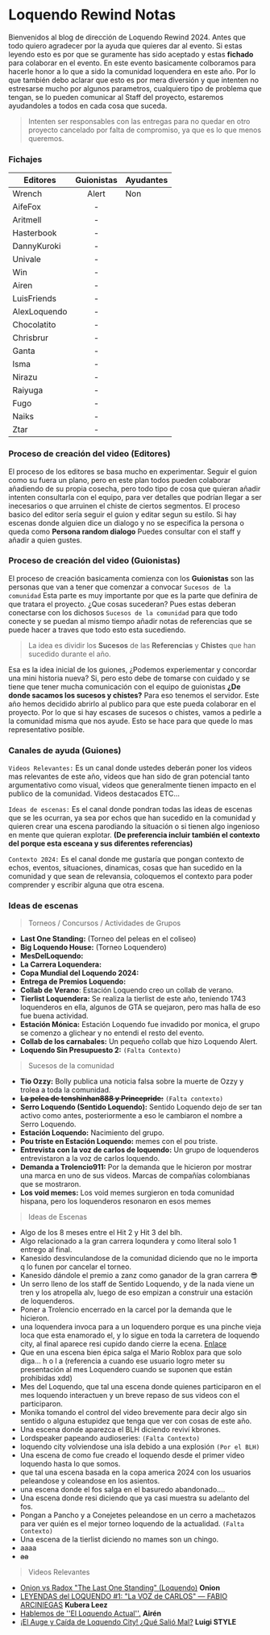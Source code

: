 # Loquendo Rewind Notas
Bienvenidos al blog de dirección de Loquendo Rewind 2024. Antes que todo quiero agradecer por la ayuda que quieres dar al evento. Si estas leyendo esto es por que se guramente
has sido aceptado y estas **fichado** para colaborar en el evento. En este evento basicamente colboramos para hacerle honor a lo que a sido la comunidad loquendera en este año.
Por lo que también debo aclarar que esto es por mera diversión y que intenten no estresarse mucho por algunos parametros, cualquiero tipo de problema que tengan, se lo pueden 
comunicar al Staff del proyecto, estaremos ayudandoles a todos en cada cosa que suceda. 

> Intenten ser responsables con las entregas para no quedar en otro proyecto cancelado por falta de compromiso, ya que es lo que menos queremos. 

### Fichajes
|    Editores   |  Guionistas   |    Ayudantes | 
| ------------- |:-------------:|------------- |
| Wrench        | Alert         | Non          |
| AifeFox       | -             |              |
| Aritmell      | -             |              |
| Hasterbook    | -             |              |
| DannyKuroki   | -             |              |
| Univale       | -             |              |
| Win           | -             |              |
| Airen         | -             |              |
| LuisFriends   | -             |              |
| AlexLoquendo  | -             |              |
| Chocolatito   | -             |              |
| Chrisbrur     | -             |              |
| Ganta         | -             |              |
| Isma          | -             |              |
| Nirazu        | -             |              |
| Raiyuga       | -             |              |
| Fugo          | -             |              |
| Naiks         | -             |              |
| Ztar          | -             |              |

### Proceso de creación del video (Editores)
El proceso de los editores se basa mucho en experimentar. Seguir el guion como su fuera un plano, pero en este plan todos pueden colaborar añadiendo de su propia cosecha, pero todo tipo de cosa que quieran añadir intenten consultarla con el equipo, para ver detalles que podrían llegar a ser inecesarios o que arruinen el chiste de ciertos segmentos. El proceso basico del editor sería seguir el guion y editar segun su estilo. Si hay escenas donde alguien dice un dialogo y no se especifica la persona o queda como **Persona random dialogo** Puedes consultar con el staff y añadir a quien gustes. 

### Proceso de creación del video (Guionistas)
El proceso de creación basicamenta comienza con los **Guionistas** son las personas que van a tener que comenzar a convocar ```Sucesos de la comunidad``` Esta parte es muy importante
por que es la parte que definira de que tratara el proyecto. ¿Que cosas sucederan? Pues estas deberan conectarse con los dichosos ```Sucesos de la comunidad``` para que todo conecte
y se puedan al mismo tiempo añadir notas de referencias que se puede hacer a traves que todo esto esta sucediendo.

> La idea es dividir los **Sucesos** de las **Referencias** y **Chistes** que han sucedido durante el año.

Esa es la idea inicial de los guiones, ¿Podemos experiementar y concordar una mini historia nueva? Si, pero esto debe de tomarse con cuidado y se tiene que tener mucha comunicación con el  equipo de guionistas
**¿De donde sacamos los sucesos y chistes?** Para eso tenemos el servidor. Este año hemos decidido abrirlo al publico para que este pueda colaborar en el proyecto. Por lo que si hay escases de sucesos o chistes, vamos a pedirle a la comunidad misma que nos ayude. Esto se hace para que quede lo mas representativo posible.

### Canales de ayuda (Guiones)
```Videos Relevantes:``` Es un canal donde ustedes deberán poner los videos mas relevantes de este año, videos que han sido de gran potencial tanto argumentativo como visual, videos que generalmente tienen impacto en el publico de la comunidad. Videos destacados ETC...

```Ideas de escenas:``` Es el canal donde pondran todas las ideas de escenas que se les ocurran, ya sea por echos que han sucedido en la comunidad y quieren crear una escena parodiando la situación o si tienen algo ingenioso en mente que quieran explotar. **(De preferencia incluir también el contexto del porque esta esceana y sus diferentes referencias)**

```Contexto 2024:``` Es el canal donde me gustaría que pongan contexto de echos, eventos, situaciones, dinamicas, cosas que han sucedido en la comunidad y que sean de relevansia, coloquemos el contexto para poder comprender y escribir alguna que otra escena.

### Ideas de escenas
> Torneos / Concursos / Actividades de Grupos
- __Last One Standing:__ (Torneo del peleas en el coliseo)
- __Big Loquendo House:__ (Torneo Loquendero)
- __MesDelLoquendo:__
- __La Carrera Loquendera:__
- __Copa Mundial del Loquendo 2024:__
- __Entrega de Premios Loquendo:__
- __Collab de Verano__: Estación Loquendo creo un collab de verano.
- __Tierlist Loquendera:__ Se realiza la tierlist de este año, teniendo 1743 loquenderos en ella, algunos de GTA se quejaron, pero mas halla de eso fue buena actividad.
- __Estación Mónica:__ Estación Loquendo fue invadido por monica, el grupo se comenzo a glichear y no entendi el resto del evento.
- __Collab de los carnabales:__ Un pequeño collab que hizo Loquendo Alert.
- __Loquendo Sin Presupuesto 2:__ ```(Falta Contexto)```
  
> Sucesos de la comunidad

- __Tio Ozzy:__ Bolly publica una noticia falsa sobre la muerte de Ozzy y trolea a toda la comunidad.
- __~~La pelea de tenshinhan888 y Princepride:~~__ ```(Falta contexto)```
- __Serro Loquendo (Sentido Loquendo):__ Sentido Loquendo dejo de ser tan activo como antes, posteriormente a eso le cambiaron el nombre a Serro Loquendo.
- __Estación Loquendo:__ Nacimiento del grupo.
- __Pou triste en Estación Loquendo:__ memes con el pou triste.
- __Entrevista con la voz de carlos de loquendo:__ Un grupo de loquenderos entrevistaron a la voz de carlos loquendo.
- __Demanda a Trolencio911:__ Por la demanda que le hicieron por mostrar una marca en uno de sus videos. Marcas de compañías colombianas que se mostraron.
- __Los void memes:__ Los void memes surgieron en toda comunidad hispana, pero los loquenderos resonaron en esos memes

> Ideas de Escenas

- Algo de los 8 meses entre el Hit 2 y Hit 3 del blh.
- Algo relacionado a la gran carrera loqundera y como literal solo 1 entrego al final.
- Kanesido desvinculandose de la comunidad diciendo que no le importa q lo funen por cancelar el torneo.
- Kanesido dándole el premio a zanz como ganador de la gran carrera 😎 
- Un serro lleno de los staff de Sentido Loquendo, y de la nada viene un tren y los atropella alv, luego de eso empizan a construir una estación de loquenderos.
- Poner a Trolencio encerrado en la carcel por la demanda que le hicieron.
- una loquendera invoca para a un loquendero porque es una pinche vieja loca que esta enamorado el, y lo sigue en toda la carretera de loquendo city, al final aparece resi cupido dando cierre la ecena. [Enlace](https://cdn.discordapp.com/attachments/945239276084420638/1303040058198196346/verbalase-charlie.gif?ex=672a4e1f&is=6728fc9f&hm=b32300b262a8ede1c10211c0308fe7d8c9a20dc13608abfad7949e648605cc59&)
- Que en una escena bien épica salga el Mario Roblox para que solo diga...  h o l a (referencia a cuando ese usuario logro meter su presentación al mes Loquendero cuando se suponen que están prohibidas xdd)
- Mes del Loquendo, que tal una escena donde quienes participaron en el mes loquendo interactuen y un breve repaso de sus videos con el participaron.
- Monika tomando el control del video brevemente para decir algo sin sentido o alguna estupidez que tenga que ver con cosas de este año. 
- Una escena donde aparezca el BLH diciendo reviví kbrones.
- Lordspeaker papeando audioseries: ```(Falta Contexto)```
- loquendo city volviendose una isla debido a una explosión ```(Por el BLH)```
- Una escena de como fue creado el loquendo desde el primer video loquendo hasta lo que somos.
- que tal una escena basada en la copa america 2024 con los usuarios peleandose y coleandose en los asientos.
- una escena donde el fos salga en el basuredo abandonado....
- Una escena donde resi diciendo que ya casi muestra su adelanto del fos.
- Pongan a Pancho y a Conejetes peleandose en un cerro a machetazos para ver quién es el mejor torneo loquendo de la actualidad. ```(Falta Contexto)```
- Una escena de la tierlist diciendo no mames son un chingo.
- aaaa
- ~~aa~~

> Videos Relevantes

- [Onion vs Radox "The Last One Standing" (Loquendo)](https://youtu.be/huBI95w8uTs) **Onion**
- [LEYENDAS del LOQUENDO #1: "La VOZ de CARLOS" — FABIO ARCINIEGAS](https://www.youtube.com/live/gK5x34GcbGg?si=5bMgk6G4VUrBKkQH) **Kubera Leez**
- [Hablemos de ''El Loquendo Actual''.](https://youtu.be/JQz8UXqQdDo?si=n-91CHbHRzFTmJ6s) **Airén**
- [¡El Auge y Caída de Loquendo City! ¿Qué Salió Mal?](https://youtu.be/7hD98mhbw84) **Luigi STYLE**

  
